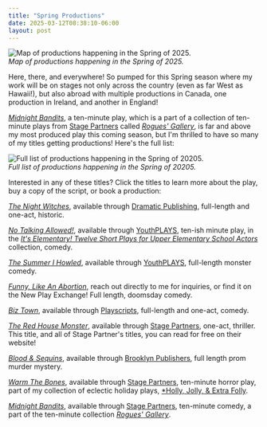 ```yaml
---
title: "Spring Productions"
date: 2025-03-12T08:38:10-06:00
layout: post
---
```


![Map of productions happening in the Spring of 2025.](/images/spring_20205_production_map.jpg)  
*Map of productions happening in the Spring of 2025.*

Here, there, and everywhere! So pumped for this Spring season where my work will be on stages not only across the country (even as far West as Hawaii!), but also abroad with multiple productions in Canada, one production in Ireland, and another in England!

[*Midnight Bandits*](https://www.yourstagepartners.com/midnight-bandits), a ten-minute play, which is a part of a collection of ten-minute plays from [Stage Partners](https://www.yourstagepartners.com/) called [*Rogues' Gallery*](https://www.yourstagepartners.com/rogues-gallery), is far and above my most produced play this coming season, but I'm thrilled to have so many of my titles getting productions! Here's the full list:

![Full list of productions happening in the Spring of 20205.](/images/spring_2025_production_list.jpg)  
*Full list of productions happening in the Spring of 20205.*

Interested in any of these titles? Click the titles to learn more about the play, buy a copy of the script, or book a production:

[*The Night Witches*](https://www.dramaticpublishing.com/the-night-witches), available through [Dramatic Publishing](https://www.dramaticpublishing.com/), full-length and one-act, historic.  

[*No Talking Allowed!*](https://www.youthplays.com/play/its-elementary-twelve-short-plays-for-upper-elementary-school-actors-512), available through [YouthPLAYS](https://www.youthplays.com/), ten-ish minute play, in the [*It's Elementary! Twelve Short Plays for Upper Elementary School Actors*](https://www.youthplays.com/play/its-elementary-twelve-short-plays-for-upper-elementary-school-actors-512) collection, comedy.  

[*The Summer I Howled*](https://www.youthplays.com/play/the-summer-i-howled-by-rachel-bublitz-690), available through [YouthPLAYS](https://www.youthplays.com/), full-length monster comedy.  

[*Funny, Like An Abortion*](https://newplayexchange.org/script/2017091/funny-like-an-abortion), reach out directly to me for inquiries, or find it on the New Play Exchange! Full length, doomsday comedy.  

[*Biz Town*](https://www.playscripts.com/play/5709), available through [Playscripts](https://www.playscripts.com/), full-length and one-act, comedy.  

[*The Red House Monster*](https://www.yourstagepartners.com/the-red-house-monster), available through [Stage Partners](https://www.yourstagepartners.com/), one-act, thriller. This title, and all of Stage Partner's titles, you can read for free on their website!  

[*Blood & Sequins*](https://www.brookpub.com/default.aspx?pg=sd&p=34980), available through [Brooklyn Publishers](https://www.brookpub.com/), full length prom murder mystery.  

[*Warm The Bones*](https://www.yourstagepartners.com/warm-the-bones), available through [Stage Partners](https://www.yourstagepartners.com/), ten-minute horror play, part of my collection of eclectic holiday plays, [*Holly, Jolly, & Extra Folly](https://www.yourstagepartners.com/holly-jolly-extra-folly).  

[*Midnight Bandits*](https://www.yourstagepartners.com/midnight-bandits), available through [Stage Partners](https://www.yourstagepartners.com/), ten-minute comedy, a part of the ten-minute collection [*Rogues' Gallery*](https://www.yourstagepartners.com/rogues-gallery).
